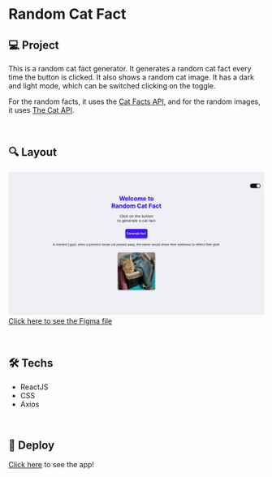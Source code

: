 # Random Cat Fact

## 💻 Project

This is a random cat fact generator. It generates a random cat fact every time the button is clicked. It also shows a random cat image.
It has a dark and light mode, which can be switched clicking on the toggle.

For the random facts, it uses the [Cat Facts API](https://catfact.ninja/), and for the random images, it uses [The Cat API](https://thecatapi.com/).

&nbsp;

## 🔍 Layout

![App screenshot](./assets/screenshot.png)
[Click here to see the Figma file](https://www.figma.com/file/sSJY1L1TQ2F6KJKypXiNRO/Cat-Fact-Generator?type=design&node-id=0%3A1&t=zIbKqHcouezL3UTw-1)

&nbsp;

## 🛠 Techs

- ReactJS
- CSS
- Axios

&nbsp;

## 🚀 Deploy

[Click here](https://random-cat-fact.netlify.app/) to see the app!
